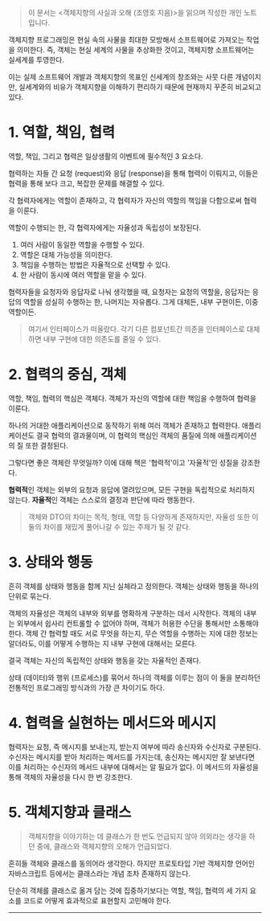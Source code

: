 <blockquote>
<p>이 문서는 &lt;객체지향의 사실과 오해 (조영호 지음)&gt;을 읽으며 작성한 개인 노트입니다.</p>
</blockquote>
<p>객체지향 프로그래밍은 현실 속의 사물을 최대한 모방해서 소프트웨어로 가져오는 작업을 의미한다. 즉, 객체는 현실 세계의 사물을 추상화한 것이고, 객체지향 소프트웨어는 실세계를 투영한다.</p>
<p>이는 실제 소프트웨어 개발과 객체지향의 목표인 신세계의 창조와는 사뭇 다른 개념이지만, 실세계와의 비유가 객체지향을 이해하기 편리하기 때문에 현재까지 꾸준히 비교되고 있다. </p>
<h1 id="1-역할-책임-협력">1. 역할, 책임, 협력</h1>
<p>역할, 책임, 그리고 협력은 일상생활의 이벤트에 필수적인 3 요소다. </p>
<p>협력하는 자들 간 요청 (request)와 응답 (response)을 통해 협력이 이뤄지고, 이들은 협력을 통해 보다 크고, 복잡한 문제를 해결할 수 있다.</p>
<p>각 협력자에게는 역할이 존재하고, 각 협력자가 자신의 역할의 책임을 다함으로써 협력을 이룬다. </p>
<p>역할이 수행되는 한, 각 협력자에게는 자율성과 독립성이 보장된다.</p>
<ol>
<li>여러 사람이 동일한 역할을 수행할 수 있다.</li>
<li>역할은 대체 가능성을 의미한다.</li>
<li>책임을 수행하는 방법은 자율적으로 선택할 수 있다.</li>
<li>한 사람이 동시에 여러 역할을 맡을 수 있다.</li>
</ol>
<p>협력자들을 요청자와 응답자로 나눠 생각했을 때, 요청자는 요청의 역할을, 응답자는 응답의 역할을 성실히 수행하는 한, 나머지는 자유롭다. 그게 대체든, 내부 구현이든, 이중 역할이든.</p>
<blockquote>
<p>여기서 인터페이스가 떠올랐다. 각기 다른 컴포넌트간 의존을 인터페이스로 대체하면 내부 구현에 대한 의존도를 줄일 수 있다. </p>
</blockquote>
<h1 id="2-협력의-중심-객체">2. 협력의 중심, 객체</h1>
<p>역할, 책임, 협력의 핵심은 객체다. 객체가 자신의 역할에 대한 책임을 수행하여 협력을 이룬다.</p>
<p>하나의 거대한 애플리케이션으로 동작하기 위해 여러 객체가 존재하고 협력한다. 애플리케이션도 결국 협력의 결과물이며, 이 협력의 핵심인 객체의 품질에 의해 애플리케이션의 질 또한 결정된다.</p>
<p>그렇다면 좋은 객체란 무엇일까? 이에 대해 책은 '협력적'이고 '자율적'인 성질을 강조한다.</p>
<p><strong>협력적</strong>인 객체는 외부의 요청과 응답에 열려있으며, 모든 구현을 독립적으로 처리하지 않는다. <strong>자율적</strong>인 객체는 스스로의 결정과 판단에 따라 행동한다. </p>
<blockquote>
<p>객체와 DTO의 차이는 목적, 형태, 역할 등 다양하게 존재하지만, 자율성 또한 이 둘의 차이를 재밌게 풀어나갈 수 있는 주제가 될 것 같다. </p>
</blockquote>
<h1 id="3-상태와-행동">3. 상태와 행동</h1>
<p>흔히 객체를 상태와 행동을 함께 지닌 실체라고 정의한다. 객체는 상태와 행동을 하나의 단위로 묶는다. </p>
<p>객체의 자율성은 객체의 내부와 외부를 명확하게 구분하는 데서 시작한다. 객체의 내부는 외부에서 쉽사리 컨트롤할 수 없어야 하며, 객체가 허용한 수단을 통해서만 소통해야 한다. 객체 간 협력할 때도 서로 무엇을 하는지, 무슨 역할을 수행하는 지에 대한 정보는 알더라도, 이를 어떻게 수행하는 지 내부 구현에 대해서는 모른다. </p>
<p>결국 객체는 자신의 독립적인 상태와 행동을 갖는 자율적인 존재다. </p>
<p>상태 (데이터)와 행위 (프로세스)를 묶어서 하나의 객체를 이루는 점이 이 둘을 분리하던 전통적인 프로그래밍 방식과의 가장 큰 차이기도 하다. </p>
<h1 id="4-협력을-실현하는-메서드와-메시지">4. 협력을 실현하는 메서드와 메시지</h1>
<p>협력자는 요청, 즉 메시지를 보내는지, 받는지 여부에 따라 송신자와 수신자로 구분된다. 수신자는 메시지를 받아 처리하는 메서드를 가지는데, 송신자는 메시지만 잘 보낸다면 이를 처리하는 수신자의 메서드 내부에 대해서는 알 필요가 없다. 이 메서드의 자율성을 통해 객체의 자율성을 다시 한 번 강조한다. </p>
<h1 id="5-객체지향과-클래스">5. 객체지향과 클래스</h1>
<blockquote>
<p>객체지향을 이야기하는 데 클래스가 한 번도 언급되지 않아 의외라는 생각을 하던 중에, 클래스와 객체지향의 오해가 언급되었다.</p>
</blockquote>
<p>흔히들 객체와 클래스를 동의어라 생각한다. 하지만 프로토타입 기반 객체지향 언어인 자바스크립트 등에서는 클래스라는 개념 조차 존재하지 않는다. </p>
<p>단순히 객체를 클래스로 옮겨 담는 것에 집중하기보다는 역할, 책임, 협력의 세 가지 요소를 코드로 어떻게 효과적으로 표현할지 고민해야 한다.</p>
<hr />